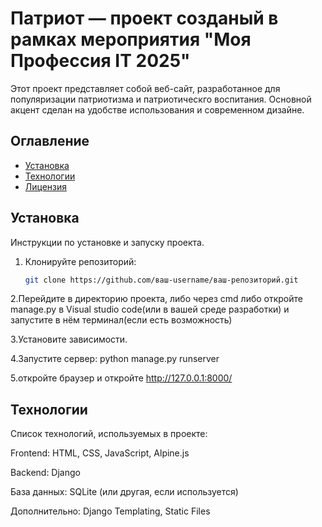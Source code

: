 # Патриот — проект созданый в рамках мероприятия "Моя Профессия IT 2025" 


Этот проект представляет собой веб-сайт, разработанное для популяризации патриотизма и патриотическго воспитания. Основной акцент сделан на удобстве использования и современном дизайне.

## Оглавление

- [Установка](#установка)
- [Технологии](#технологии)
- [Лицензия](#лицензия)

## Установка

Инструкции по установке и запуску проекта.

1. Клонируйте репозиторий:
   ```bash
   git clone https://github.com/ваш-username/ваш-репозиторий.git

2.Перейдите в директорию проекта, либо через cmd либо откройте manage.py в Visual studio code(или в вашей среде разработки) и запустите в нём терминал(если есть возможность)

3.Установите зависимости.

4.Запустите сервер:
   python manage.py runserver
   
5.откройте браузер и откройте http://127.0.0.1:8000/

## Технологии
Список технологий, используемых в проекте:

Frontend: HTML, CSS, JavaScript, Alpine.js

Backend: Django

База данных: SQLite (или другая, если используется)

Дополнительно: Django Templating, Static Files
